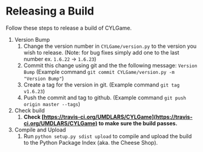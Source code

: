 # Releasing a Build

Follow these steps to release a build of CYLGame.

1. Version Bump
   1. Change the version number in `CYLGame/version.py` to the version you wish to release. (Note: for bug fixes simply add one to the last number ex. `1.6.22` -> `1.6.23`)
   1. Commit this change using git and the the following message: `Version Bump` (Example command `git commit CYLGame/version.py -m "Version Bump"`)
   1. Create a tag for the version in git. (Example command `git tag v1.6.23`)
   1. Push the commit and tag to github. (Example command `git push origin master --tags`)
1. Check build
   1. **Check [https://travis-ci.org/UMDLARS/CYLGame](https://travis-ci.org/UMDLARS/CYLGame) to make sure the build passes.**
1. Compile and Upload
   1. Run `python setup.py sdist upload` to compile and upload the build to the Python Package Index (aka. the Cheese Shop).